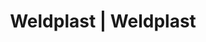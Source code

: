 ---
Link: "file:/Users/vinayakpatel/Downloads/www.weldplast.cz/eshop_products_compare/add/eshop-products-variant749"
product_name: "null"
product_id: "null"
title: "Weldplast | Weldplast"
product_desc: ""
product_specs: ""
product_downloads: ""
href: ""
accessories: ""
similar_products: ""
---